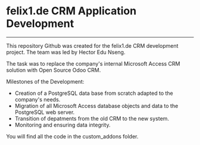 # felix1.de CRM Application Development
----------------------------------------

This repository Github was created for the felix1.de CRM development project. The team was led by Hector Edu Nseng. 

The task was to replace the company's internal Microsoft Access CRM solution with Open Source Odoo CRM. 

Milestones of the Development:

  - Creation of a PostgreSQL data base from scratch adapted to the company's needs.
  - Migration of all Microsoft Access database objects and data to the PostgreSQL web server.
  - Transition of depatments from the old CRM to the new system.
  - Monitoring and ensuring data integrity.
  
You will find all the code in the custom_addons folder.


